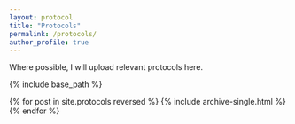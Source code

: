 ```yaml
---
layout: protocol
title: "Protocols"
permalink: /protocols/
author_profile: true
---
```


Where possible, I will upload relevant protocols here.


{% include base_path %}

{% for post in site.protocols reversed %}
  {% include archive-single.html %}
{% endfor %}


